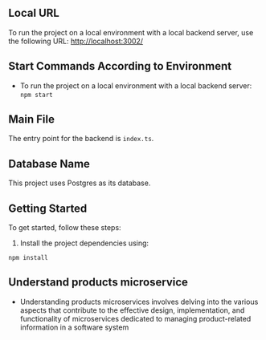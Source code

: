 ## Local URL

To run the project on a local environment with a local backend server, use the following URL: [http://localhost:3002/](http://localhost:3002/)

## Start Commands According to Environment

- To run the project on a local environment with a local backend server: `npm start`

## Main File

The entry point for the backend is `index.ts`.

## Database Name

This project uses Postgres as its database.

## Getting Started

To get started, follow these steps:

1. Install the project dependencies using:

```shell
npm install
```
## Understand products microservice
- Understanding products microservices involves delving into the various aspects that contribute to the effective design, implementation, and functionality of microservices dedicated to managing product-related information in a software system